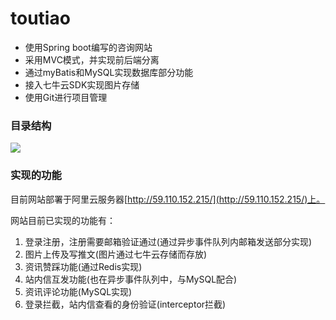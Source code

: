 # toutiao

* 使用Spring boot编写的咨询网站
* 采用MVC模式，并实现前后端分离
* 通过myBatis和MySQL实现数据库部分功能
* 接入七牛云SDK实现图片存储
* 使用Git进行项目管理

### 目录结构

![](https://upload.cc/i1/2019/03/13/TcWHhN.png)

### 实现的功能

目前网站部署于阿里云服务器[http://59.110.152.215/](http://59.110.152.215/)上。

网站目前已实现的功能有：
1. 登录注册，注册需要邮箱验证通过(通过异步事件队列内邮箱发送部分实现)
2. 图片上传及写推文(图片通过七牛云存储而存放)
3. 资讯赞踩功能(通过Redis实现)
4. 站内信互发功能(也在异步事件队列中，与MySQL配合)
5. 资讯评论功能(MySQL实现)
6. 登录拦截，站内信查看的身份验证(interceptor拦截)

